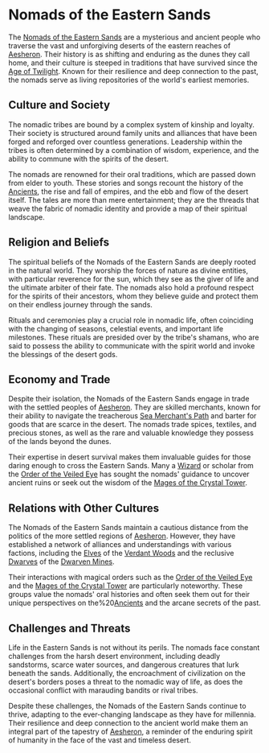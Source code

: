 # Nomads of the Eastern Sands

The [Nomads of the Eastern Sands](Nomads%20of%20the%20Eastern%20Sands.md) are a mysterious and ancient people who traverse the vast and unforgiving deserts of the eastern reaches of [Aesheron](Aesheron.md). Their history is as shifting and enduring as the dunes they call home, and their culture is steeped in traditions that have survived since the [Age of Twilight](Age%20of%20Twilight.md). Known for their resilience and deep connection to the past, the nomads serve as living repositories of the world's earliest memories.

## Culture and Society

The nomadic tribes are bound by a complex system of kinship and loyalty. Their society is structured around family units and alliances that have been forged and reforged over countless generations. Leadership within the tribes is often determined by a combination of wisdom, experience, and the ability to commune with the spirits of the desert.

The nomads are renowned for their oral traditions, which are passed down from elder to youth. These stories and songs recount the history of the [Ancients](Ancients.md), the rise and fall of empires, and the ebb and flow of the desert itself. The tales are more than mere entertainment; they are the threads that weave the fabric of nomadic identity and provide a map of their spiritual landscape.

## Religion and Beliefs

The spiritual beliefs of the Nomads of the Eastern Sands are deeply rooted in the natural world. They worship the forces of nature as divine entities, with particular reverence for the sun, which they see as the giver of life and the ultimate arbiter of their fate. The nomads also hold a profound respect for the spirits of their ancestors, whom they believe guide and protect them on their endless journey through the sands.

Rituals and ceremonies play a crucial role in nomadic life, often coinciding with the changing of seasons, celestial events, and important life milestones. These rituals are presided over by the tribe's shamans, who are said to possess the ability to communicate with the spirit world and invoke the blessings of the desert gods.

## Economy and Trade

Despite their isolation, the Nomads of the Eastern Sands engage in trade with the settled peoples of [Aesheron](Aesheron.md). They are skilled merchants, known for their ability to navigate the treacherous [Sea Merchant's Path](Sea%20Merchant'S%20Path.md) and barter for goods that are scarce in the desert. The nomads trade spices, textiles, and precious stones, as well as the rare and valuable knowledge they possess of the lands beyond the dunes.

Their expertise in desert survival makes them invaluable guides for those daring enough to cross the Eastern Sands. Many a [Wizard](Wizard.md) or scholar from the [Order of the Veiled Eye](Order%20of%20the%20Veiled%20Eye.md) has sought the nomads' guidance to uncover ancient ruins or seek out the wisdom of the [Mages of the Crystal Tower](Mages%20of%20the%20Crystal%20Tower.md).

## Relations with Other Cultures

The Nomads of the Eastern Sands maintain a cautious distance from the politics of the more settled regions of [Aesheron](Aesheron.md). However, they have established a network of alliances and understandings with various factions, including the [Elves](Elves.md) of the [Verdant Woods](Verdant%20Woods.md) and the reclusive [Dwarves](Dwarves.md) of the [Dwarven Mines](Dwarven%20Mines.md).

Their interactions with magical orders such as the [Order of the Veiled Eye](Order%20of%20the%20Veiled%20Eye.md) and the [Mages of the Crystal Tower](Mages%20of%20the%20Crystal%20Tower.md) are particularly noteworthy. These groups value the nomads' oral histories and often seek them out for their unique perspectives on the%20[Ancients](Ancients.md) and the arcane secrets of the past.

## Challenges and Threats

Life in the Eastern Sands is not without its perils. The nomads face constant challenges from the harsh desert environment, including deadly sandstorms, scarce water sources, and dangerous creatures that lurk beneath the sands. Additionally, the encroachment of civilization on the desert's borders poses a threat to the nomadic way of life, as does the occasional conflict with marauding bandits or rival tribes.

Despite these challenges, the Nomads of the Eastern Sands continue to thrive, adapting to the ever-changing landscape as they have for millennia. Their resilience and deep connection to the ancient world make them an integral part of the tapestry of [Aesheron](Aesheron.md), a reminder of the enduring spirit of humanity in the face of the vast and timeless desert.